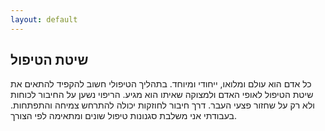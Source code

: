 ```yaml
---
layout: default
---
```


## שיטת הטיפול

כל אדם הוא עולם ומלואו, ייחודי ומיוחד. בתהליך הטיפולי חשוב להקפיד להתאים את שיטת הטיפול לאופי האדם ולמצוקה שאיתו הוא מגיע. הריפוי נשען על החיבור לכוחות ולא רק על שחזור פצעי העבר. דרך חיבור לחוזקות יכולה להתרחש צמיחה והתפתחות. בעבודתי אני משלבת סגנונות טיפול שונים ומתאימה לפי הצורך.
